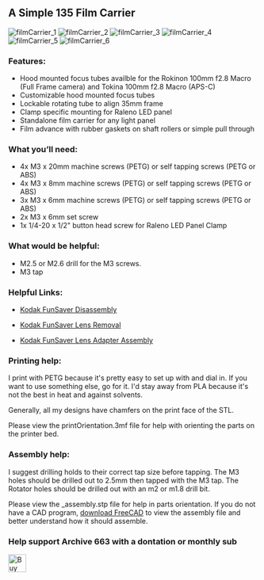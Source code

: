 ## A Simple 135 Film Carrier

![filmCarrier_1](https://github.com/Archive-663/filmDigitizer/blob/main/ASSETS/filmDigitizer%20(2).jpg)
![filmCarrier_2](https://github.com/Archive-663/filmDigitizer/blob/main/ASSETS/filmDigitizer%20(3).jpg)
![filmCarrier_3](https://github.com/Archive-663/filmDigitizer/blob/main/ASSETS/filmDigitizer%20(4).jpg)
![filmCarrier_4](https://github.com/Archive-663/filmDigitizer/blob/main/ASSETS/filmDigitizer%20(5).jpg)
![filmCarrier_5](https://github.com/Archive-663/filmDigitizer/blob/main/ASSETS/filmDigitizer%20(6).jpg)
![filmCarrier_6](https://github.com/Archive-663/filmDigitizer/blob/main/ASSETS/filmDigitizer%20(7).jpg)

### Features:
- Hood mounted focus tubes availble for the Rokinon 100mm f2.8 Macro (Full Frame camera) and Tokina 100mm f2.8 Macro (APS-C)
- Customizable hood mounted focus tubes
- Lockable rotating tube to align 35mm frame
- Clamp specific mounting for Raleno LED panel
- Standalone film carrier for any light panel
- Film advance with rubber gaskets on shaft rollers or simple pull through

### What you’ll need:
- 4x M3 x 20mm machine screws (PETG) or self tapping screws (PETG or ABS)
- 4x M3 x 8mm machine screws (PETG) or self tapping screws (PETG or ABS)
- 3x M3 x 6mm machine screws (PETG) or self tapping screws (PETG or ABS)
- 2x M3 x 6mm set screw
- 1x 1/4-20 x 1/2" button head screw for Raleno LED Panel Clamp

### What would be helpful:
- M2.5 or M2.6 drill for the M3 screws.
- M3 tap

### Helpful Links:
- [Kodak FunSaver Disassembly](https://www.youtube.com/watch?v=eMyq5sUIDkU)

- [Kodak FunSaver Lens Removal](https://www.youtube.com/watch?v=mniP1P2PrpM)

- [Kodak FunSaver Lens Adapter Assembly](https://www.youtube.com/watch?v=7Ed5-oDCAb8)

### Printing help:
I print with PETG because it's pretty easy to set up with and dial in. If you want to use something else, go for it. I'd stay away from PLA because it's not the best in heat and against solvents. 

Generally, all my designs have chamfers on the print face of the STL.

Please view the printOrientation.3mf file for help with orienting the parts on the printer bed. 

### Assembly help:
I suggest drilling holds to their correct tap size before tapping. The M3 holes should be drilled out to 2.5mm then tapped with the M3 tap. The Rotator holes should be drilled out with an m2 or m1.8 drill bit.

Please view the _assembly.stp file for help in parts orientation. If you do not have a CAD program, <a href="https://www.freecad.org/downloads.php" target="_blank">download FreeCAD</a> to view the assembly file and better understand how it should assemble.

### Help support Archive 663 with a dontation or monthly sub
<a href='https://ko-fi.com/P5P3MHMSF' target='_blank'><img height='36' style='border:0px;height:36px;' src='https://storage.ko-fi.com/cdn/kofi2.png?v=3' border='0' alt='Buy Me a Coffee at ko-fi.com' /></a>

